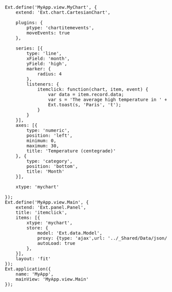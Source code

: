 <pre class="runnable run">
Ext.define('MyApp.view.MyChart', {
    extend: 'Ext.chart.CartesianChart',

    plugins: {
        ptype: 'chartitemevents',
        moveEvents: true
    },

    series: [{
        type: 'line',
        xField: 'month',
        yField: 'high',
        marker: {
            radius: 4
        },
        listeners: {
            itemclick: function(chart, item, event) {
                var data = item.record.data;
                var s = 'The average high temperature in ' + data.month + ' is ' + data.high;
                Ext.toast(s, 'Paris', 't');
            }
        }
    }],
    axes: [{
        type: 'numeric',
        position: 'left',
        minimum: 0,
        maximum: 30,
        title: 'Temperature (centegrade)'
    }, {
        type: 'category',
        position: 'bottom',
        title: 'Month'
    }],

    xtype: 'mychart'

});
Ext.define('MyApp.view.Main', {
    extend: 'Ext.panel.Panel',
    title: 'itemclick',
    items: [{
        xtype: 'mychart',
        store: {
            model: 'Ext.data.Model',
            proxy: {type: 'ajax',url: '../_Shared/Data/json/charts/parisTemperatureByMonth.json'},
            autoLoad: true
        },
    }],
    layout: 'fit'
});
Ext.application({
    name: 'MyApp',
    mainView: 'MyApp.view.Main'
});

</pre>